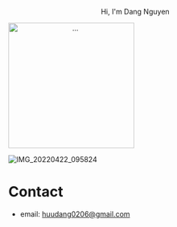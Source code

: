 <p style="text-align:center">Hi, I'm Dang Nguyen</p>

<img style="text-align:center" src="https://user-images.githubusercontent.com/81134060/169635349-6d41aff9-b80a-4cf6-a0f6-10daf8e3004f.jpg" alt="..." width="250" />

![IMG_20220422_095824](https://user-images.githubusercontent.com/81134060/169635349-6d41aff9-b80a-4cf6-a0f6-10daf8e3004f.jpg)

# Contact
- email: huudang0206@gmail.com


